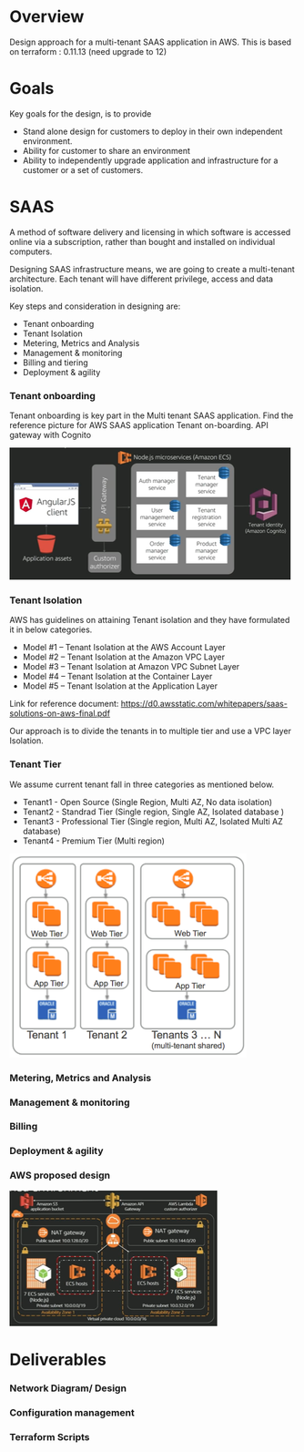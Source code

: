 # Overview
Design approach for a multi-tenant SAAS application in AWS. This is based on terraform : 0.11.13 (need upgrade to 12)

# Goals
Key goals for the design, is to provide
* Stand alone design for customers to deploy in their own independent environment.
* Ability for customer to share an environment
* Ability to independently upgrade application and infrastructure for a customer or a set of customers.

# SAAS
A method of software delivery and licensing in which software is accessed online via a subscription, rather than bought and installed on individual computers.

Designing SAAS infrastructure means, we are going to create a multi-tenant architecture. Each tenant will have different privilege, access and data isolation.

Key steps and consideration in designing are:

* Tenant onboarding
* Tenant Isolation
* Metering, Metrics and Analysis
* Management & monitoring
* Billing and tiering
* Deployment & agility

### Tenant onboarding
Tenant onboarding is key part in the Multi tenant SAAS application. Find the reference picture for AWS SAAS application Tenant on-boarding. API gateway with Cognito

![Onboarding Approach](./images/Auth.png?raw=true "Title")

### Tenant Isolation

AWS has guidelines on attaining Tenant isolation and they have formulated it in below categories.

* Model #1 – Tenant Isolation at the AWS Account Layer
* Model #2 – Tenant Isolation at the Amazon VPC Layer
* Model #3 – Tenant Isolation at Amazon VPC Subnet Layer
* Model #4 – Tenant Isolation at the Container Layer
* Model #5 – Tenant Isolation at the Application Layer

Link for reference document: https://d0.awsstatic.com/whitepapers/saas-solutions-on-aws-final.pdf

Our approach is to divide the tenants in to multiple tier and use a VPC layer Isolation.

### Tenant Tier

We assume current tenant fall in three categories as mentioned below.

* Tenant1 - Open Source (Single Region, Multi AZ, No data isolation)
* Tenant2 - Standrad Tier (Single region, Single AZ, Isolated database )
* Tenant3 - Professional Tier (Single region, Multi AZ, Isolated Multi AZ database)
* Tenant4 - Premium Tier (Multi region)

![Design](./images/TenantIsolation.png?raw=true "Title")</br>

### Metering, Metrics and Analysis

### Management & monitoring

### Billing

### Deployment & agility

### AWS proposed design

![Design](./images/design.png?raw=true "Title")</br>


# Deliverables

### Network Diagram/ Design


### Configuration management

### Terraform Scripts
